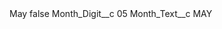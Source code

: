 <?xml version="1.0" encoding="UTF-8"?>
<CustomMetadata xmlns="http://soap.sforce.com/2006/04/metadata" xmlns:xsi="http://www.w3.org/2001/XMLSchema-instance" xmlns:xsd="http://www.w3.org/2001/XMLSchema">
    <label>May</label>
    <protected>false</protected>
    <values>
        <field>Month_Digit__c</field>
        <value xsi:type="xsd:string">05</value>
    </values>
    <values>
        <field>Month_Text__c</field>
        <value xsi:type="xsd:string">MAY</value>
    </values>
</CustomMetadata>
